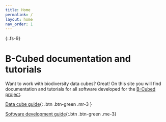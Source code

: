 ```yaml
---
title: Home
permalink: /
layout: home
nav_order: 1
---
```


{:.fs-9}
# B-Cubed documentation and tutorials

Want to work with biodiversity data cubes? Great! On this site you will find documentation and tutorials for all software developed for the [B-Cubed project](http://b-cubed.eu/).

[Data cube guide](/data-cubes/){: .btn .btn-green .mr-3 }

<!--
We are excited to introduce you to the official documentation website for the  - your gateway to unlocking the full potential of data cubes. 

This website contains comprehensive explanations of the available APIs (Application Programming Interfaces), making it easier for users to integrate the B-Cubed toolbox with external systems and services. Particular emphasis is placed on maintaining the toolbox's cloud-agnostic nature. Detailed guidelines are provided to facilitate the utilization of occurrence cubes on various cloud platforms.

Moreover, the documentation covers the integration of species occurrence cubes with existing environmental layers hosted on different cloud providers. Valuable insights from work packages WP4-6 will be incorporated into practical workflows, showcasing how to employ occurrence cubes for specific data outputs.
-->
[Software development guide](/dev-guide/){:.btn .btn-green .me-3}
